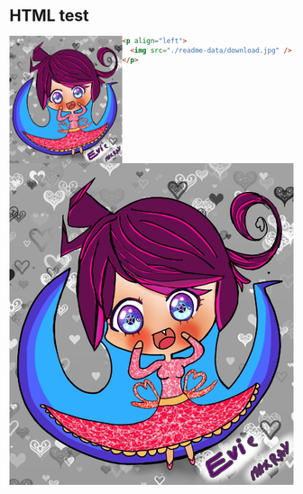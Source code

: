 



# HTML test

<img align="left" width="200" src="./readme-data/download.jpg" />



```html
<p align="left">
  <img src="./readme-data/download.jpg" />
</p>
```

![download](./readme-data/download.jpg)
